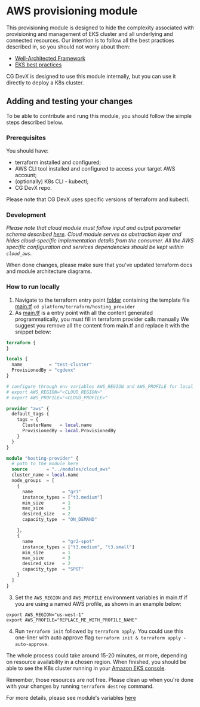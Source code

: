# AWS provisioning module

This provisioning module is designed to hide the complexity associated with provisioning and management of EKS cluster
and all underlying and connected resources.
Our intention is to follow all the best practices described in, so you should not worry about them:

- [Well-Architected Framework](https://wa.aws.amazon.com/index.en.html)
- [EKS best practices](https://github.com/aws/aws-eks-best-practices)

CG DevX is designed to use this module internally, but you can use it directly to deploy a K8s cluster.

## Adding and testing your changes

To be able to contribute and rung this module, you should follow the simple steps described below.

### Prerequisites

You should have:

- terraform installed and configured;
- AWS CLI tool installed and configured to access your target AWS account;
- (optionally) K8s CLI - kubectl;
- CG DevX repo.

Please note that CG DevX uses specific versions of terraform and kubectl.

### Development

_Please note that cloud module must follow input and output parameter schema
described [here](../../hosting_provider/README.md). Cloud module serves as abstraction layer and hides cloud-specific
implementation details from the consumer. All the AWS specific configuration and services dependencies should be kept
within `cloud_aws`._

When done changes, please make sure that you've updated terraform docs and module architecture diagrams.

### How to run locally

1. Navigate to the terraform entry point [folder](../../hosting_provider) containing the template
   file [main.tf](../../hosting_provider/main.tf)
   `cd platform/terraform/hosting_provider`
2. As [main.tf](../../hosting_provider/main.tf) is a entry point with all the content generated programmatically, you
   must fill in terraform provider calls manually We suggest you remove all the content from main.tf and replace it with
   the snippet below:

```terraform
terraform {
}

locals {
  name          = "test-cluster"
  ProvisionedBy = "cgdevx"
}

# configure through env variables AWS_REGION and AWS_PROFILE for local
# export AWS_REGION="<CLOUD_REGION>"
# export AWS_PROFILE="<CLOUD_PROFILE>"

provider "aws" {
  default_tags {
    tags = {
      ClusterName   = local.name
      ProvisionedBy = local.ProvisionedBy
    }
  }
}

module "hosting-provider" {
  # path to the module here
  source       = "../modules/cloud_aws"
  cluster_name = local.name
  node_groups  = [
    {
      name           = "gr1"
      instance_types = ["t3.medium"]
      min_size       = 1
      max_size       = 3
      desired_size   = 2
      capacity_type  = "ON_DEMAND"

    },
    {
      name           = "gr2-spot"
      instance_types = ["t3.medium", "t3.small"]
      min_size       = 1
      max_size       = 3
      desired_size   = 2
      capacity_type  = "SPOT"
    }
  ]
}
```

3. Set the `AWS_REGION` and `AWS_PROFILE` environment variables in main.tf if you are using a named AWS profile, as
   shown in an example below:

```
export AWS_REGION="us-west-1"
export AWS_PROFILE="REPLACE_ME_WITH_PROFILE_NAME"
```

4. Run `terraform init` followed by `terraform apply`. You could use this one-liner with auto approve
   flag `terraform init & terraform apply -auto-approve`.

The whole process could take around 15-20 minutes, or more, depending on resource availability in a chosen region. When
finished, you should be able to see the K8s cluster running in
your [Amazon EKS console](https://console.aws.amazon.com/eks/home?#/clusters).

Remember, those resources are not free. Please clean up when you're done with your changes by
running `terraform destroy` command.

For more details, please see module's variables [here](TERRAFORM-README.md)

